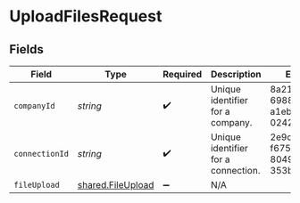# UploadFilesRequest


## Fields

| Field                                                         | Type                                                          | Required                                                      | Description                                                   | Example                                                       |
| ------------------------------------------------------------- | ------------------------------------------------------------- | ------------------------------------------------------------- | ------------------------------------------------------------- | ------------------------------------------------------------- |
| `companyId`                                                   | *string*                                                      | :heavy_check_mark:                                            | Unique identifier for a company.                              | 8a210b68-6988-11ed-a1eb-0242ac120002                          |
| `connectionId`                                                | *string*                                                      | :heavy_check_mark:                                            | Unique identifier for a connection.                           | 2e9d2c44-f675-40ba-8049-353bfcb5e171                          |
| `fileUpload`                                                  | [shared.FileUpload](../../../sdk/models/shared/fileupload.md) | :heavy_minus_sign:                                            | N/A                                                           |                                                               |